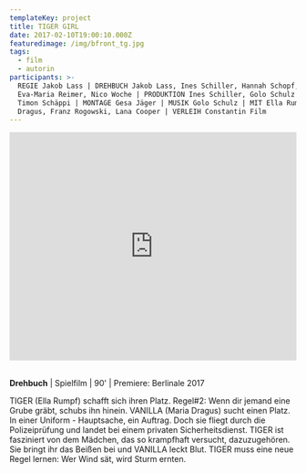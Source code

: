 ```yaml
---
templateKey: project
title: TIGER GIRL
date: 2017-02-10T19:00:10.000Z
featuredimage: /img/bfront_tg.jpg
tags:
  - film
  - autorin
participants: >-
  REGIE Jakob Lass | DREHBUCH Jakob Lass, Ines Schiller, Hannah Schopf,
  Eva-Maria Reimer, Nico Woche | PRODUKTION Ines Schiller, Golo Schulz | KAMERA
  Timon Schäppi | MONTAGE Gesa Jäger | MUSIK Golo Schulz | MIT Ella Rumpf, Maria
  Dragus, Franz Rogowski, Lana Cooper​ | VERLEIH Constantin Film
---
```

<iframe width="100%" height="400" src="https://www.youtube.com/embed/xzZwziX9u30" frameborder="0" allow="accelerometer; autoplay; encrypted-media; gyroscope; picture-in-picture" allowfullscreen></iframe>


\
**Drehbuch** | Spielfilm | 90' | Premiere: Berlinale 2017  

TIGER (Ella Rumpf) schafft sich ihren Platz. Regel#2: Wenn dir jemand eine Grube gräbt, schubs ihn hinein. VANILLA (Maria Dragus) sucht einen Platz. In einer Uniform - Hauptsache, ein Auftrag. Doch sie fliegt durch die Polizeiprüfung und landet bei einem privaten Sicherheitsdienst. TIGER ist fasziniert von dem Mädchen, das so krampfhaft versucht, dazuzugehören. Sie bringt ihr das Beißen bei und VANILLA leckt Blut. TIGER muss eine neue Regel lernen: Wer Wind sät, wird Sturm ernten.
